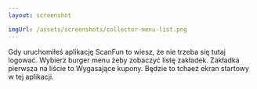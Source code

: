 ```yaml
---
layout: screenshot

imgUrl: /assets/screenshots/collector-menu-list.png
---
```

Gdy uruchomiłeś aplikację ScanFun to wiesz, że nie trzeba się tutaj logować. Wybierz burger menu żeby zobaczyć listę zakładek.
Zakładka pierwsza na liście to Wygasające kupony. Będzie to tchaeż ekran startowy w tej aplikacji.